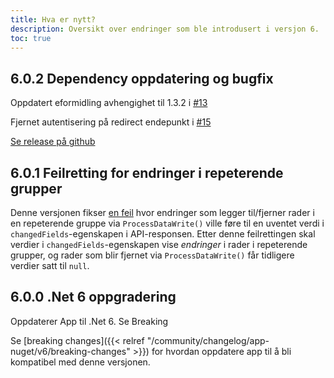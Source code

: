 ```yaml
---
title: Hva er nytt?
description: Oversikt over endringer som ble introdusert i versjon 6.
toc: true
---
```


## 6.0.2 Dependency oppdatering og bugfix
Oppdatert eformidling avhengighet til 1.3.2 i [#13](https://github.com/Altinn/app-lib-dotnet/pull/13)

Fjernet autentisering på redirect endepunkt i [#15](https://github.com/Altinn/app-lib-dotnet/pull/15)

[Se release på github](https://github.com/Altinn/app-lib-dotnet/releases/tag/v6.0.2)

## 6.0.1 Feilretting for endringer i repeterende grupper

Denne versjonen fikser [en feil](https://github.com/Altinn/app-frontend-react/issues/319) hvor endringer som
legger til/fjerner rader i en repeterende gruppe via `ProcessDataWrite()` ville føre til en uventet verdi
i `changedFields`-egenskapen i API-responsen. Etter denne feilrettingen skal verdier i `changedFields`-egenskapen
vise *endringer* i rader i repeterende grupper, og rader som blir fjernet via `ProcessDataWrite()` får tidligere verdier
satt til `null`.

## 6.0.0 .Net 6 oppgradering 

Oppdaterer App til .Net 6. Se Breaking


Se [breaking changes]({{< relref "/community/changelog/app-nuget/v6/breaking-changes" >}}) for hvordan oppdatere app til å bli kompatibel med denne versjonen.
